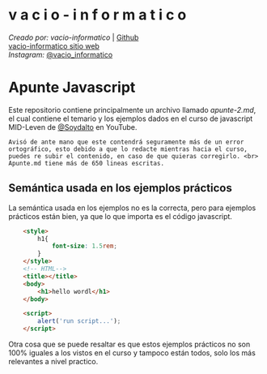 v a c i o - i n f o r m a t i c o
====
*Creado por: vacio-informatico* | [Github](https://github.com/vacio-informatico/)<br>
[vacio-informatico sitio web](https://vacio-informatico.github.io/v-i/) <br>
*Instagram:* [@vacio_informatico](instagram.com/vacio_informatico/)

# Apunte Javascript

Este repositorio contiene principalmente un archivo llamado *apunte-2.md*, el cual contiene el temario y los ejemplos dados en el curso de javascript MID-Leven de [@Soydalto](https://www.youtube.com/c/soydalto) en YouTube.

    Avisó de ante mano que este contendrá seguramente más de un error ortográfico, esto debido a que lo redacte mientras hacia el curso, puedes re subir el contenido, en caso de que quieras corregirlo. <br>
    Apunte.md tiene más de 650 lineas escritas.

## Semántica usada en los ejemplos prácticos

La semántica usada en los ejemplos no es la correcta, pero para ejemplos prácticos están bien, ya que lo que importa es el código javascript.

```html
    <style>
        h1{
            font-size: 1.5rem;
        }
    </style>
    <!-- HTML-->
    <title></title>
    <body>
        <h1>hello wordl</h1>
    </body>

    <script>
        alert('run script...');
    </script>
```

Otra cosa que se puede resaltar es que estos ejemplos prácticos no son 100% iguales a los vistos en el curso y tampoco están todos, solo los más relevantes a nivel practico.
